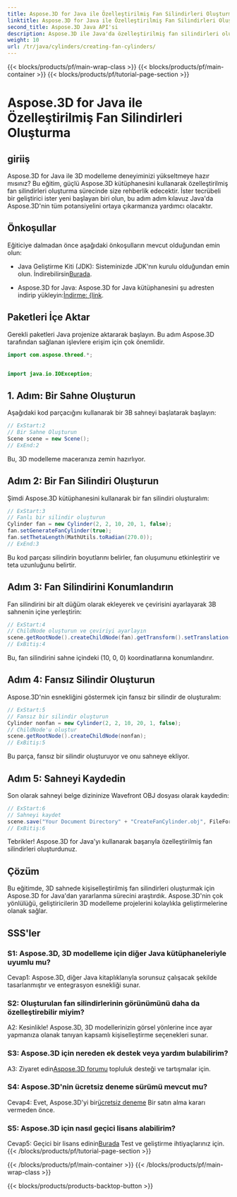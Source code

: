 ```yaml
---
title: Aspose.3D for Java ile Özelleştirilmiş Fan Silindirleri Oluşturma
linktitle: Aspose.3D for Java ile Özelleştirilmiş Fan Silindirleri Oluşturma
second_title: Aspose.3D Java API'si
description: Aspose.3D ile Java'da özelleştirilmiş fan silindirleri oluşturmayı öğrenin. 3D modelleme oyununuzu zahmetsizce yükseltin.
weight: 10
url: /tr/java/cylinders/creating-fan-cylinders/
---
```


{{< blocks/products/pf/main-wrap-class >}}
{{< blocks/products/pf/main-container >}}
{{< blocks/products/pf/tutorial-page-section >}}

# Aspose.3D for Java ile Özelleştirilmiş Fan Silindirleri Oluşturma

## giriiş

Aspose.3D for Java ile 3D modelleme deneyiminizi yükseltmeye hazır mısınız? Bu eğitim, güçlü Aspose.3D kütüphanesini kullanarak özelleştirilmiş fan silindirleri oluşturma sürecinde size rehberlik edecektir. İster tecrübeli bir geliştirici ister yeni başlayan biri olun, bu adım adım kılavuz Java'da Aspose.3D'nin tüm potansiyelini ortaya çıkarmanıza yardımcı olacaktır.

## Önkoşullar

Eğiticiye dalmadan önce aşağıdaki önkoşulların mevcut olduğundan emin olun:

- Java Geliştirme Kiti (JDK): Sisteminizde JDK'nın kurulu olduğundan emin olun. İndirebilirsin[Burada](https://www.oracle.com/java/technologies/javase-downloads.html).

-  Aspose.3D for Java: Aspose.3D for Java kütüphanesini şu adresten indirip yükleyin:[İndirme: {link](https://releases.aspose.com/3d/java/).

## Paketleri İçe Aktar

Gerekli paketleri Java projenize aktararak başlayın. Bu adım Aspose.3D tarafından sağlanan işlevlere erişim için çok önemlidir.

```java
import com.aspose.threed.*;


import java.io.IOException;
```

## 1. Adım: Bir Sahne Oluşturun

Aşağıdaki kod parçacığını kullanarak bir 3B sahneyi başlatarak başlayın:

```java
// ExStart:2
// Bir Sahne Oluşturun
Scene scene = new Scene();
// ExEnd:2
```

Bu, 3D modelleme maceranıza zemin hazırlıyor.

## Adım 2: Bir Fan Silindiri Oluşturun

Şimdi Aspose.3D kütüphanesini kullanarak bir fan silindiri oluşturalım:

```java
// ExStart:3
// Fanlı bir silindir oluşturun
Cylinder fan = new Cylinder(2, 2, 10, 20, 1, false);
fan.setGenerateFanCylinder(true);
fan.setThetaLength(MathUtils.toRadian(270.0));
// ExEnd:3
```

Bu kod parçası silindirin boyutlarını belirler, fan oluşumunu etkinleştirir ve teta uzunluğunu belirtir.

## Adım 3: Fan Silindirini Konumlandırın

Fan silindirini bir alt düğüm olarak ekleyerek ve çevirisini ayarlayarak 3B sahnenin içine yerleştirin:

```java
// ExStart:4
// ChildNode oluşturun ve çeviriyi ayarlayın
scene.getRootNode().createChildNode(fan).getTransform().setTranslation(10, 0, 0);
// ExBitiş:4
```

Bu, fan silindirini sahne içindeki (10, 0, 0) koordinatlarına konumlandırır.

## Adım 4: Fansız Silindir Oluşturun

Aspose.3D'nin esnekliğini göstermek için fansız bir silindir de oluşturalım:

```java
// ExStart:5
// Fansız bir silindir oluşturun
Cylinder nonfan = new Cylinder(2, 2, 10, 20, 1, false);
// ChildNode'u oluştur
scene.getRootNode().createChildNode(nonfan);
// ExBitiş:5
```

Bu parça, fansız bir silindir oluşturuyor ve onu sahneye ekliyor.

## Adım 5: Sahneyi Kaydedin

Son olarak sahneyi belge dizininize Wavefront OBJ dosyası olarak kaydedin:

```java
// ExStart:6
// Sahneyi kaydet
scene.save("Your Document Directory" + "CreateFanCylinder.obj", FileFormat.WAVEFRONTOBJ);
// ExBitiş:6
```

Tebrikler! Aspose.3D for Java'yı kullanarak başarıyla özelleştirilmiş fan silindirleri oluşturdunuz.

## Çözüm

Bu eğitimde, 3D sahnede kişiselleştirilmiş fan silindirleri oluşturmak için Aspose.3D for Java'dan yararlanma sürecini araştırdık. Aspose.3D'nin çok yönlülüğü, geliştiricilerin 3D modelleme projelerini kolaylıkla geliştirmelerine olanak sağlar.

## SSS'ler

### S1: Aspose.3D, 3D modelleme için diğer Java kütüphaneleriyle uyumlu mu?

Cevap1: Aspose.3D, diğer Java kitaplıklarıyla sorunsuz çalışacak şekilde tasarlanmıştır ve entegrasyon esnekliği sunar.

### S2: Oluşturulan fan silindirlerinin görünümünü daha da özelleştirebilir miyim?

A2: Kesinlikle! Aspose.3D, 3D modellerinizin görsel yönlerine ince ayar yapmanıza olanak tanıyan kapsamlı kişiselleştirme seçenekleri sunar.

### S3: Aspose.3D için nereden ek destek veya yardım bulabilirim?

 A3: Ziyaret edin[Aspose.3D forumu](https://forum.aspose.com/c/3d/18) topluluk desteği ve tartışmalar için.

### S4: Aspose.3D'nin ücretsiz deneme sürümü mevcut mu?

 Cevap4: Evet, Aspose.3D'yi bir[ücretsiz deneme](https://releases.aspose.com/) Bir satın alma kararı vermeden önce.

### S5: Aspose.3D için nasıl geçici lisans alabilirim?

 Cevap5: Geçici bir lisans edinin[Burada](https://purchase.aspose.com/temporary-license/) Test ve geliştirme ihtiyaçlarınız için.
{{< /blocks/products/pf/tutorial-page-section >}}

{{< /blocks/products/pf/main-container >}}
{{< /blocks/products/pf/main-wrap-class >}}

{{< blocks/products/products-backtop-button >}}
